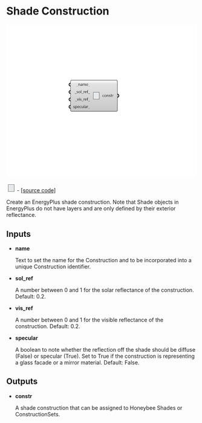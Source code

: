 # Shade Construction

![](../../.gitbook/assets/Shade_Construction.png)

![](../../.gitbook/assets/Shade_Construction%20%281%29.png) - [\[source code\]](https://github.com/ladybug-tools/honeybee-grasshopper-energy/blob/master/honeybee_grasshopper_energy/src//HB%20Shade%20Construction.py)

Create an EnergyPlus shade construction. Note that Shade objects in EnergyPlus do not have layers and are only defined by their exterior reflectance.

## Inputs

* **name**

  Text to set the name for the Construction and to be incorporated into a unique Construction identifier. 

* **sol\_ref**

  A number between 0 and 1 for the solar reflectance of the construction. Default: 0.2. 

* **vis\_ref**

  A number between 0 and 1 for the visible reflectance of the construction. Default: 0.2. 

* **specular**

  A boolean to note whether the reflection off the shade should be diffuse \(False\) or specular \(True\). Set to True if the construction is representing a glass facade or a mirror material. Default: False. 

## Outputs

* **constr**

  A shade construction that can be assigned to Honeybee Shades or ConstructionSets. 

